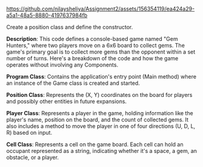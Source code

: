 

https://github.com/nilaysheliya/Assignment2/assets/156354119/ea424a29-a5a1-48a5-8880-4197637984fb

Create a position class and define the constructor.

**Description**:
This code defines a console-based game named "Gem Hunters," where two players move on a 6x6 board to collect gems. The game's primary goal is to collect more gems than the opponent within a set number of turns. Here's a breakdown of the code and how the game operates without involving any Components.

**Program Class**:
Contains the application's entry point (Main method) where an instance of the Game class is created and started.

**Position Class**: 
Represents the (X, Y) coordinates on the board for players and possibly other entities in future expansions.

**Player Class**:
Represents a player in the game, holding information like the player's name, position on the board, and the count of collected gems. It also includes a method to move the player in one of four directions (U, D, L, R) based on input.

**Cell Class**:
Represents a cell on the game board. Each cell can hold an occupant represented as a string, indicating whether it's a space, a gem, an obstacle, or a player.

